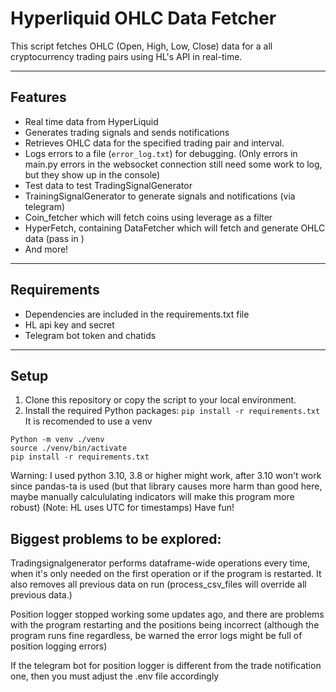 # Hyperliquid OHLC Data Fetcher

This script fetches OHLC (Open, High, Low, Close) data for a all cryptocurrency trading pairs using HL's API in real-time.

---

## Features

- Real time data from HyperLiquid
- Generates trading signals and sends notifications
- Retrieves OHLC data for the specified trading pair and interval.
- Logs errors to a file (`error_log.txt`) for debugging. (Only errors in main.py errors in the websocket connection still need some work to log, but they show up in the console)
- Test data to test TradingSignalGenerator
- TrainingSignalGenerator to generate signals and notifications (via telegram)
- Coin_fetcher which will fetch coins using leverage as a filter
- HyperFetch, containing DataFetcher which will fetch and generate OHLC data (pass in )
- And more!

---

## Requirements

- Dependencies are included in the requirements.txt file
- HL api key and secret
- Telegram bot token and chatids

---

## Setup

1. Clone this repository or copy the script to your local environment.
2. Install the required Python packages:
   `pip install -r requirements.txt`
It is recomended to use a venv
```
Python -m venv ./venv
source ./venv/bin/activate
pip install -r requirements.txt
```
Warning: I used python 3.10, 3.8 or higher might work, after 3.10 won't work since pandas-ta is used (but that library causes more harm than good here,
maybe manually calcululating indicators will make this program more robust)
(Note: HL uses UTC for timestamps)
Have fun!

## Biggest problems to be explored:
Tradingsignalgenerator performs dataframe-wide operations every time, when it's only needed on the first operation or if the program is restarted. It also removes all previous data on run (process_csv_files will override all previous data.)

Position logger stopped working some updates ago, and there are problems with the program restarting and the positions being incorrect (although the program runs fine regardless, be warned the error logs might be full of position logging errors)

If the telegram bot for position logger is different from the trade notification one, then you must adjust the .env file accordingly